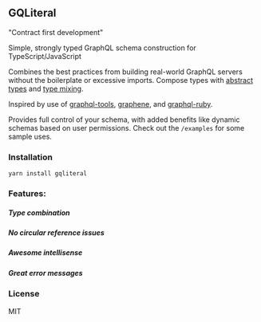 ## GQLiteral

"Contract first development"

Simple, strongly typed GraphQL schema construction for TypeScript/JavaScript

Combines the best practices from building real-world GraphQL servers without the boilerplate or excessive imports. Compose types with [abstract types](#GQLiteralAbstractType) and [type mixing](#Type-combination).

Inspired by use of [graphql-tools](https://github.com/apollographql/graphql-tools), [graphene](https://docs.graphene-python.org/en/latest/), and [graphql-ruby](https://github.com/rmosolgo/graphql-ruby).

Provides full control of your schema, with added benefits like dynamic schemas based on user permissions. Check out the `/examples` for some sample uses.

### Installation

```
yarn install gqliteral
```

### Features:

##### Type combination

##### No circular reference issues

##### Awesome intellisense

##### Great error messages

### License

MIT
